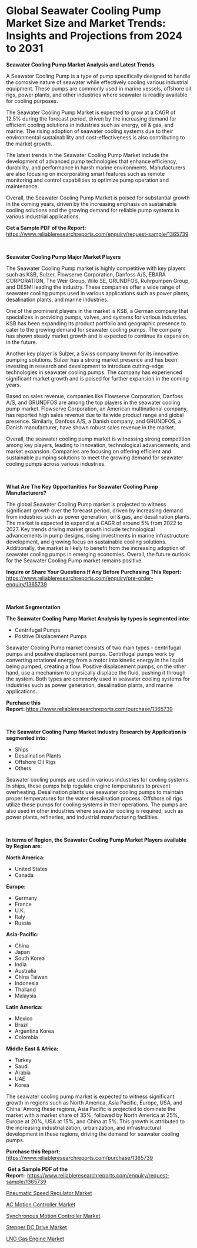 <p><h1>Global Seawater Cooling Pump Market Size and Market Trends: Insights and Projections from 2024 to 2031</h1></p><p><strong>Seawater Cooling Pump Market Analysis and Latest Trends</strong></p>
<p><p>A Seawater Cooling Pump is a type of pump specifically designed to handle the corrosive nature of seawater while effectively cooling various industrial equipment. These pumps are commonly used in marine vessels, offshore oil rigs, power plants, and other industries where seawater is readily available for cooling purposes.</p><p>The Seawater Cooling Pump Market is expected to grow at a CAGR of 12.5% during the forecast period, driven by the increasing demand for efficient cooling solutions in industries such as energy, oil & gas, and marine. The rising adoption of seawater cooling systems due to their environmental sustainability and cost-effectiveness is also contributing to the market growth.</p><p>The latest trends in the Seawater Cooling Pump Market include the development of advanced pump technologies that enhance efficiency, durability, and performance in harsh marine environments. Manufacturers are also focusing on incorporating smart features such as remote monitoring and control capabilities to optimize pump operation and maintenance.</p><p>Overall, the Seawater Cooling Pump Market is poised for substantial growth in the coming years, driven by the increasing emphasis on sustainable cooling solutions and the growing demand for reliable pump systems in various industrial applications.</p></p>
<p><strong>Get a Sample PDF of the Report:&nbsp;</strong> <a href="https://www.reliableresearchreports.com/enquiry/request-sample/1365739">https://www.reliableresearchreports.com/enquiry/request-sample/1365739</a></p>
<p>&nbsp;</p>
<p><strong>Seawater Cooling Pump Major Market Players</strong></p>
<p><p>The Seawater Cooling Pump market is highly competitive with key players such as KSB, Sulzer, Flowserve Corporation, Danfoss A/S, EBARA CORPORATION, The Weir Group, Wilo SE, GRUNDFOS, Ruhrpumpen Group, and DESMI leading the industry. These companies offer a wide range of seawater cooling pumps used in various applications such as power plants, desalination plants, and marine industries.</p><p>One of the prominent players in the market is KSB, a German company that specializes in providing pumps, valves, and systems for various industries. KSB has been expanding its product portfolio and geographic presence to cater to the growing demand for seawater cooling pumps. The company has shown steady market growth and is expected to continue its expansion in the future.</p><p>Another key player is Sulzer, a Swiss company known for its innovative pumping solutions. Sulzer has a strong market presence and has been investing in research and development to introduce cutting-edge technologies in seawater cooling pumps. The company has experienced significant market growth and is poised for further expansion in the coming years.</p><p>Based on sales revenue, companies like Flowserve Corporation, Danfoss A/S, and GRUNDFOS are among the top players in the seawater cooling pump market. Flowserve Corporation, an American multinational company, has reported high sales revenue due to its wide product range and global presence. Similarly, Danfoss A/S, a Danish company, and GRUNDFOS, a Danish manufacturer, have shown robust sales revenue in the market.</p><p>Overall, the seawater cooling pump market is witnessing strong competition among key players, leading to innovation, technological advancements, and market expansion. Companies are focusing on offering efficient and sustainable pumping solutions to meet the growing demand for seawater cooling pumps across various industries.</p></p>
<p>&nbsp;</p>
<p><strong>What Are The Key Opportunities For Seawater Cooling Pump Manufacturers?</strong></p>
<p><p>The global Seawater Cooling Pump market is projected to witness significant growth over the forecast period, driven by increasing demand from industries such as power generation, oil & gas, and desalination plants. The market is expected to expand at a CAGR of around 5% from 2022 to 2027. Key trends driving market growth include technological advancements in pump designs, rising investments in marine infrastructure development, and growing focus on sustainable cooling solutions. Additionally, the market is likely to benefit from the increasing adoption of seawater cooling pumps in emerging economies. Overall, the future outlook for the Seawater Cooling Pump market remains positive.</p></p>
<p><strong>Inquire or Share Your Questions If Any Before Purchasing This Report:</strong> <a href="https://www.reliableresearchreports.com/enquiry/pre-order-enquiry/1365739">https://www.reliableresearchreports.com/enquiry/pre-order-enquiry/1365739</a></p>
<p>&nbsp;</p>
<p><strong>Market Segmentation</strong></p>
<p><strong>The Seawater Cooling Pump Market Analysis by types is segmented into:</strong></p>
<p><ul><li>Centrifugal Pumps</li><li>Positive Displacement Pumps</li></ul></p>
<p><p>Seawater Cooling Pump market consists of two main types - centrifugal pumps and positive displacement pumps. Centrifugal pumps work by converting rotational energy from a motor into kinetic energy in the liquid being pumped, creating a flow. Positive displacement pumps, on the other hand, use a mechanism to physically displace the fluid, pushing it through the system. Both types are commonly used in seawater cooling systems for industries such as power generation, desalination plants, and marine applications.</p></p>
<p><strong>Purchase this Report:&nbsp;</strong><a href="https://www.reliableresearchreports.com/purchase/1365739">https://www.reliableresearchreports.com/purchase/1365739</a></p>
<p>&nbsp;</p>
<p><strong>The Seawater Cooling Pump Market Industry Research by Application is segmented into:</strong></p>
<p><ul><li>Ships</li><li>Desalination Plants</li><li>Offshore Oil Rigs</li><li>Others</li></ul></p>
<p><p>Seawater cooling pumps are used in various industries for cooling systems. In ships, these pumps help regulate engine temperatures to prevent overheating. Desalination plants use seawater cooling pumps to maintain proper temperatures for the water desalination process. Offshore oil rigs utilize these pumps for cooling systems in their operations. The pumps are also used in other industries where seawater cooling is required, such as power plants, refineries, and industrial manufacturing facilities.</p></p>
<p>&nbsp;</p>
<p><strong>In terms of Region, the Seawater Cooling Pump Market Players available by Region are:</strong></p>
<p>
    <p> <strong> North America: </strong>
        <ul>
            <li>United States</li>
            <li>Canada</li>
        </ul>
        </p> 
    <p> <strong> Europe: </strong>
        <ul>
            <li>Germany</li>
            <li>France</li>
            <li>U.K.</li>
            <li>Italy</li>
            <li>Russia</li>
        </ul>
        </p> 
    <p> <strong> Asia-Pacific: </strong>
        <ul>
            <li>China</li>
            <li>Japan</li>
            <li>South Korea</li>
            <li>India</li>
            <li>Australia</li>
            <li>China Taiwan</li>
            <li>Indonesia</li>
            <li>Thailand</li>
            <li>Malaysia</li>
        </ul>
        </p> 
    <p> <strong> Latin America: </strong>
        <ul>
            <li>Mexico</li>
            <li>Brazil</li>
            <li>Argentina Korea</li>
            <li>Colombia</li>
        </ul>
        </p> 
    <p> <strong> Middle East & Africa: </strong>
        <ul>
            <li>Turkey</li>
            <li>Saudi</li>
            <li>Arabia</li>
            <li>UAE</li>
            <li>Korea</li>
        </ul>
    </p>
    </p>
<p><p>The seawater cooling pump market is expected to witness significant growth in regions such as North America, Asia Pacific, Europe, USA, and China. Among these regions, Asia Pacific is projected to dominate the market with a market share of 35%, followed by North America at 25%, Europe at 20%, USA at 15%, and China at 5%. This growth is attributed to the increasing industrialization, urbanization, and infrastructural development in these regions, driving the demand for seawater cooling pumps.</p></p>
<p><strong>Purchase this Report: </strong><a href="https://www.reliableresearchreports.com/purchase/1365739">https://www.reliableresearchreports.com/purchase/1365739</a></p>
<p>&nbsp;<strong>Get a Sample PDF of the Report:&nbsp;&nbsp;</strong><a href="https://www.reliableresearchreports.com/enquiry/request-sample/1365739">https://www.reliableresearchreports.com/enquiry/request-sample/1365739</a></p>
<p><strong></strong></p>
<p><p><a href="https://medium.com/p/2f2fc6904e2a/edit">Pneumatic Speed Regulator Market</a></p><p><a href="https://medium.com/p/9459e4a0557d/edit">AC Motion Controller Market</a></p><p><a href="https://medium.com/p/c322a73dc0d3/edit">Synchronous Motion Controller Market</a></p><p><a href="https://medium.com/p/84f8c5290237/edit">Stepper DC Drive Market</a></p><p><a href="https://medium.com/p/2cb226c94ff7/edit">LNG Gas Engine Market</a></p></p>